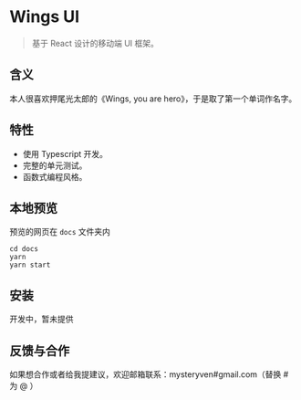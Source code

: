# Wings UI

> 基于 React 设计的移动端 UI 框架。

## 含义

本人很喜欢押尾光太郎的《Wings, you are hero》，于是取了第一个单词作名字。 

## 特性

- 使用 Typescript 开发。
- 完整的单元测试。
- 函数式编程风格。

## 本地预览

预览的网页在 `docs` 文件夹内
```
cd docs  
yarn  
yarn start
```

## 安装

开发中，暂未提供

## 反馈与合作

如果想合作或者给我提建议，欢迎邮箱联系：mysteryven#gmail.com（替换 # 为 @ ）
